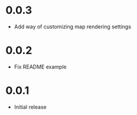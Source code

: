 # 0.0.3
- Add way of customizing map rendering settings
# 0.0.2
- Fix README example
# 0.0.1
- Initial release
